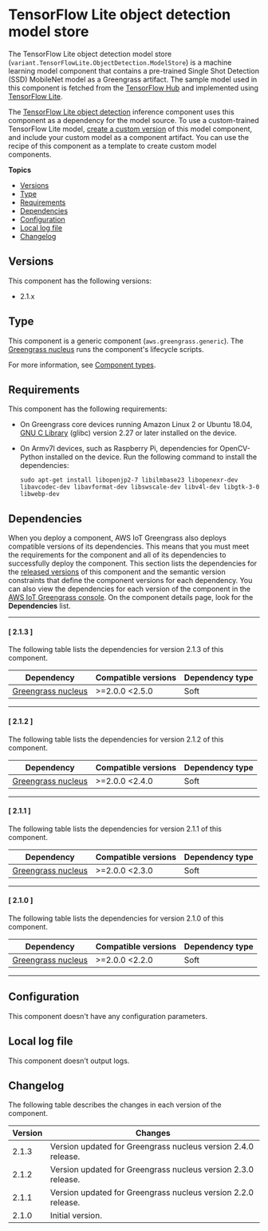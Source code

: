 # TensorFlow Lite object detection model store<a name="tensorflow-lite-object-detection-model-store-component"></a>

The TensorFlow Lite object detection model store \(`variant.TensorFlowLite.ObjectDetection.ModelStore`\) is a machine learning model component that contains a pre\-trained Single Shot Detection \(SSD\) MobileNet model as a Greengrass artifact\. The sample model used in this component is fetched from the [TensorFlow Hub](https://tfhub.dev/) and implemented using [TensorFlow Lite](https://www.tensorflow.org/lite/guide/python)\.

The [TensorFlow Lite object detection](tensorflow-lite-object-detection-component.md) inference component uses this component as a dependency for the model source\. To use a custom\-trained TensorFlow Lite model, [create a custom version](ml-customization.md#override-public-model-store) of this model component, and include your custom model as a component artifact\. You can use the recipe of this component as a template to create custom model components\. 

**Topics**
+ [Versions](#tensorflow-lite-object-detection-model-store-component-versions)
+ [Type](#tensorflow-lite-object-detection-model-store-component-type)
+ [Requirements](#tensorflow-lite-object-detection-model-store-component-requirements)
+ [Dependencies](#tensorflow-lite-object-detection-model-store-component-dependencies)
+ [Configuration](#tensorflow-lite-object-detection-model-store-component-configuration)
+ [Local log file](#tensorflow-lite-object-detection-model-store-component-log-file)
+ [Changelog](#tensorflow-lite-object-detection-model-store-component-changelog)

## Versions<a name="tensorflow-lite-object-detection-model-store-component-versions"></a>

This component has the following versions:
+ 2\.1\.x

## Type<a name="tensorflow-lite-object-detection-model-store-component-type"></a>

<a name="public-component-type-generic"></a>This component is a generic component \(`aws.greengrass.generic`\)\. The [Greengrass nucleus](greengrass-nucleus-component.md) runs the component's lifecycle scripts\.

<a name="public-component-type-more-information"></a>For more information, see [Component types](manage-components.md#component-types)\.

## Requirements<a name="tensorflow-lite-object-detection-model-store-component-requirements"></a>

This component has the following requirements:<a name="ml-component-requirements"></a>
+ <a name="ml-req-glibc"></a>On Greengrass core devices running Amazon Linux 2 or Ubuntu 18\.04, [GNU C Library](https://www.gnu.org/software/libc/) \(glibc\) version 2\.27 or later installed on the device\.
+ On Armv7l devices, such as Raspberry Pi, dependencies for OpenCV\-Python installed on the device\. Run the following command to install the dependencies: 

  ```
  sudo apt-get install libopenjp2-7 libilmbase23 libopenexr-dev libavcodec-dev libavformat-dev libswscale-dev libv4l-dev libgtk-3-0 libwebp-dev
  ```

## Dependencies<a name="tensorflow-lite-object-detection-model-store-component-dependencies"></a>

When you deploy a component, AWS IoT Greengrass also deploys compatible versions of its dependencies\. This means that you must meet the requirements for the component and all of its dependencies to successfully deploy the component\. This section lists the dependencies for the [released versions](#tensorflow-lite-object-detection-model-store-component-changelog) of this component and the semantic version constraints that define the component versions for each dependency\. You can also view the dependencies for each version of the component in the [AWS IoT Greengrass console](https://console.aws.amazon.com/greengrass)\. On the component details page, look for the **Dependencies** list\.

------
#### [ 2\.1\.3 ]

The following table lists the dependencies for version 2\.1\.3 of this component\.


| Dependency | Compatible versions | Dependency type | 
| --- | --- | --- | 
| [Greengrass nucleus](greengrass-nucleus-component.md) | >=2\.0\.0 <2\.5\.0 | Soft | 

------
#### [ 2\.1\.2 ]

The following table lists the dependencies for version 2\.1\.2 of this component\.


| Dependency | Compatible versions | Dependency type | 
| --- | --- | --- | 
| [Greengrass nucleus](greengrass-nucleus-component.md) | >=2\.0\.0 <2\.4\.0 | Soft | 

------
#### [ 2\.1\.1 ]

The following table lists the dependencies for version 2\.1\.1 of this component\.


| Dependency | Compatible versions | Dependency type | 
| --- | --- | --- | 
| [Greengrass nucleus](greengrass-nucleus-component.md) | >=2\.0\.0 <2\.3\.0 | Soft | 

------
#### [ 2\.1\.0 ]

The following table lists the dependencies for version 2\.1\.0 of this component\.


| Dependency | Compatible versions | Dependency type | 
| --- | --- | --- | 
| [Greengrass nucleus](greengrass-nucleus-component.md) | >=2\.0\.0 <2\.2\.0 | Soft | 

------

## Configuration<a name="tensorflow-lite-object-detection-model-store-component-configuration"></a>

This component doesn't have any configuration parameters\.

## Local log file<a name="tensorflow-lite-object-detection-model-store-component-log-file"></a>

This component doesn't output logs\.

## Changelog<a name="tensorflow-lite-object-detection-model-store-component-changelog"></a>

The following table describes the changes in each version of the component\.


|  Version  |  Changes  | 
| --- | --- | 
|  2\.1\.3  |  Version updated for Greengrass nucleus version 2\.4\.0 release\.  | 
|  2\.1\.2  |  Version updated for Greengrass nucleus version 2\.3\.0 release\.  | 
|  2\.1\.1  |  Version updated for Greengrass nucleus version 2\.2\.0 release\.  | 
|  2\.1\.0  |  Initial version\.  | 